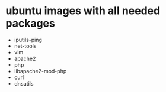 # ubuntu images with all needed packages 

- iputils-ping
- net-tools
- vim
- apache2
- php
- libapache2-mod-php
- curl
- dnsutils
